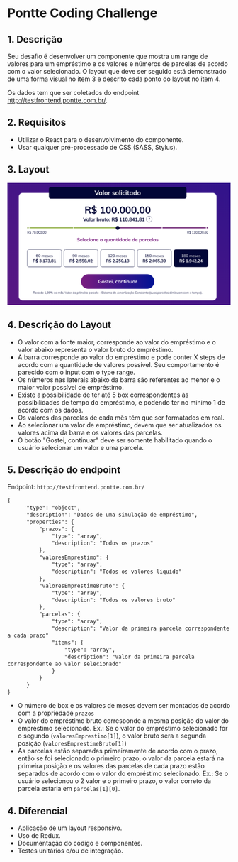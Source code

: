 # Pontte Coding Challenge

## 1. Descrição

Seu desafio é desenvolver um componente que mostra um range de valores para um empréstimo e os valores e números de parcelas de acordo com o valor selecionado.
O layout que deve ser seguido está demonstrado de uma forma visual no item 3 e descrito cada ponto do layout no item 4.

Os dados tem que ser coletados do endpoint http://testfrontend.pontte.com.br/.


## 2. Requisitos
- Utilizar o React para o desenvolvimento do componente.
- Usar qualquer pré-processado de CSS (SASS, Stylus).


## 3. Layout
![Layout](./image/screen.png)

## 4. Descrição do Layout
- O valor com a fonte maior, corresponde ao valor do empréstimo e o valor abaixo representa o valor bruto do empréstimo.
- A barra corresponde ao valor do empréstimo e pode conter X steps de acordo com a quantidade de valores possível. Seu comportamento é parecido com o input com o type range.
- Os números nas laterais abaixo da barra são referentes ao menor e o maior valor possível de empréstimo.
- Existe a possibilidade de ter até 5 box correspondentes às possibilidades de tempo do empréstimo, e podendo ter no mínimo 1 de acordo com os dados.
- Os valores das parcelas de cada mês têm que ser formatados em real.
- Ao selecionar um valor de empréstimo, devem que ser atualizados os valores acima da barra e os valores das parcelas.
- O botão "Gostei, continuar" deve ser somente habilitado quando o usuário selecionar um valor e uma parcela.

## 5. Descrição do endpoint
Endpoint: `http://testfrontend.pontte.com.br/`
```
{
      "type": "object",
      "description": "Dados de uma simulação de empréstimo",
      "properties": {
          "prazos": {
              "type": "array",
              "description": "Todos os prazos"
          },
          "valoresEmprestimo": {
              "type": "array",
              "description": "Todos os valores liquido"
          },
          "valoresEmprestimeBruto": {
              "type": "array",
              "description": "Todos os valores bruto"
          },
          "parcelas": {
              "type": "array",
              "description": "Valor da primeira parcela correspondente a cada prazo"
              "items": {
                  "type": "array",
                  "description": "Valor da primeira parcela correspondente ao valor selecionado"
              }
          }
      }
}
```

- O número de box e os valores de meses devem ser montados de acordo com a propriedade `prazos`
- O valor do empréstimo bruto corresponde a mesma posição do valor do empréstimo selecionado. Ex.: Se o valor do empréstimo selecionado for o segundo (`valoresEmprestimo[1]`), o valor bruto sera a segunda posição (`valoresEmprestimeBruto[1]`)
- As parcelas estão separadas primeiramente de acordo com o prazo, então se foi selecionado o primeiro prazo, o valor da parcela estará na primeira posição e os valores das parcelas de cada prazo estão separados de acordo com o valor do empréstimo selecionado. Ex.: Se o usuário selecionou o 2 valor e o primeiro prazo, o valor correto da parcela estaria em `parcelas[1][0]`.

## 4. Diferencial
- Aplicação de um layout responsivo.
- Uso de Redux.
- Documentação do código e componentes.
- Testes unitários e/ou de integração.
